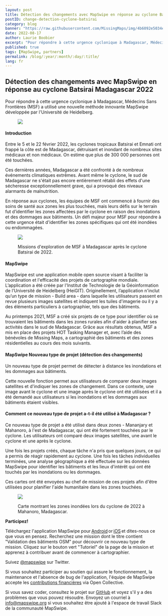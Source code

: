 ```yaml
---
layout: post
title: Détection des changements avec MapSwipe en réponse au cyclone Batsirai, Madagascar 2022 
postID: change-detection-cyclone-batsirai
category: blog
banner: "https://raw.githubusercontent.com/MissingMaps/img/4b6092e5034ec52e85e0f75522d28dda1b702754/images/missingmaps-blog_20220815_MapSwipe-banner2.jpg"
date: 2022-08-17
author: Laurie Boobier
excerpt: "Pour répondre à cette urgence cyclonique à Madagascar, Médecins Sans Frontières (MSF) a utilisé une nouvelle méthode innovante de MapSwipe, développée par l'Université de Heidelberg." 
published: true
tags: [MapSwipe, partners]
permalink: /blog/:year/:month/:day/:title/
lang: fr
---
```




## Détection des changements avec MapSwipe en réponse au cyclone Batsirai Madagascar 2022 

Pour répondre à cette urgence cyclonique à Madagascar, Médecins Sans Frontières (MSF) a utilisé une nouvelle méthode innovante MapSwipe développée par l'Université de Heidelberg. 

<figure>
<img src="https://raw.githubusercontent.com/MissingMaps/img/main/images/missingmaps-blog_20220815_MapSwipe-banner.png ">
<p class="caption"></p>
</figure>

#### Introduction  

Entre le 5 et le 22 février 2022, les cyclones tropicaux Batsirai et Emnati ont frappé la côte est de Madagascar, détruisant et inondant de nombreux sites médicaux et non médicaux. On estime que plus de 300 000 personnes ont été touchées.  

Ces dernières années, Madagascar a été confronté à de nombreux événements climatiques extrêmes. Avant même le cyclone, le sud de Madagascar ne s'était pas encore entièrement rétabli  des effets d'une sécheresse exceptionnellement grave, qui a provoqué des niveaux alarmants de malnutrition.  

En réponse aux cyclones, les équipes de MSF ont commencé à fournir des soins de santé aux zones les plus touchées, mais leurs défis sur le terrain fut d’identifier les zones affectées par le cyclone en raison des inondations et des dommages aux bâtiments.
Un défi majeur pour MSF pour répondre à cette urgence était d'identifier les zones spécifiques qui ont été inondées ou endommagées.


<figure>
<img src="https://raw.githubusercontent.com/MissingMaps/img/main/images/missingmaps-blog_20220815_MapSwipe%20(2).jpg">
<p class="caption">Missions d'exploration de MSF à Madagascar après le cyclone Batsirai de 2022.</p>
</figure>


#### MapSwipe 

 
MapSwipe est une application mobile open source visant à faciliter la coordination et l'efficacité des projets de cartographie mondiale. L’application a été créée par l'Institut de Technologie de la Géoinformation de l’Université de Heidelberg (HeiGIT). Originellement, l’application n'inclut  qu’un type de mission - Build area - dans laquelle les utilisateurs passent en revue  plusieurs images satellites et indiquent les tuiles d'imagerie ou il y a  des éléments particuliers à cartographier, tels que des bâtiments. 

Au printemps 2021, MSF a créé six projets de ce type pour identifier où se trouvaient les bâtiments dans les zones rurales afin d'aider à planifier ses activités dans le sud de Madagascar. Grâce aux résultats obtenus, MSF a mis en place des projets HOT Tasking Manager et, avec l’aide des bénévoles de Missing Maps, a cartographié des bâtiments et des zones résidentielles au cours des mois suivants. 


#### MapSwipe Nouveau type de projet (détection des changements)  


Un nouveau type de projet permet de détecter à distance les inondations et les dommages aux bâtiments. 

Cette nouvelle fonction permet aux utilisateurs de comparer deux images satellites et d'indiquer les zones de changement. Dans ce contexte, une image avant le cyclone et une image après le cyclone ont été utilisées et il a été demandé aux utilisateurs si les inondations et les dommages aux bâtiments étaient visibles. 


#### Comment ce nouveau type de projet a-t-il été utilisé à Madagascar ? 


Ce nouveau type de projet a été utilisé dans deux zones - Mananjary et Mahanoro, à l'est de Madagascar, qui ont été fortement touchées par le cyclone. Les utilisateurs ont comparé deux images satellites, une avant le cyclone et une après le cyclone. 

Une fois les projets créés, chaque tâche n'a pris que quelques jours, ce qui a permis de réagir rapidement au cyclone. Une fois les tâches individuelles terminées, une analyse géographique a été effectuée sur les données MapSwipe pour identifier les bâtiments et les lieux d'intérêt qui ont été touchés par les inondations ou les dommages. 

Ces cartes ont été envoyées au chef de mission de ces projets afin d'être utilisées pour planifier l'aide humanitaire dans les zones touchées. 


<figure>
<img src="https://raw.githubusercontent.com/MissingMaps/img/main/images/missingmaps-blog_20220815_MapSwipe.jpg">
<p class="caption">Carte montrant les zones inondées lors du cyclone de 2022 à Mahanoro, Madagascar.</p>
</figure>

 
**Participez!**

Téléchargez l'application MapSwipe pour [Android](https://play.google.com/store/apps/details?id=org.missingmaps.mapswipe) or [iOS](https://itunes.apple.com/us/app/mapswipe/id1133855392?ls=1&mt=8) et dites-nous ce que vous en pensez. Recherchez une mission dont le titre contient "Validation des bâtiments OSM" pour découvrir ce nouveau type de mission. Cliquez sur le bouton vert "Tutoriel" de la page de la mission et apprenez à contribuer avant de commencer à cartographier. 

Suivez [@mapswipe](https://twitter.com/mapswipe) sur Twitter. 

Si vous souhaitez participer au soutien qui assure le fonctionnement, la maintenance et l'absence de bug de l'application, l'équipe de MapSwipe accepte les [contributions financières](https://opencollective.com/mapswipe) via Open Collective. 

Si vous savez coder, consultez le projet sur [GitHub](https://github.com/mapswipe) et voyez s'il y a des problèmes que vous pouvez résoudre. Envoyez un courriel à info@mapswipe.org si vous souhaitez être ajouté à l'espace de travail Slack de la communauté MapSwipe.

